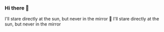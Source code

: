 ### Hi there 👋

I'll stare directly at the sun, but never in the mirror
🔭 I'll stare directly at the sun, but never in the mirror
